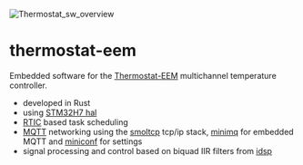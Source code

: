 ![Thermostat_sw_overview](https://user-images.githubusercontent.com/17088194/168048849-8f743013-f658-47b5-8d7b-937676d35fd8.png)

# thermostat-eem
Embedded software for the [Thermostat-EEM](https://github.com/sinara-hw/Thermostat_EEM) multichannel temperature controller.

- developed in Rust
- using [STM32H7 hal](https://github.com/stm32-rs/stm32h7xx-hal) 
- [RTIC](https://github.com/rtic-rs/cortex-m-rtic) based task scheduling
- [MQTT](https://mqtt.org/) networking using the [smoltcp](https://github.com/smoltcp-rs/smoltcp) tcp/ip stack, [minimq](https://github.com/quartiq/minimq) for embedded MQTT and [miniconf](https://github.com/quartiq/miniconf) for settings
- signal processing and control based on biquad IIR filters from [idsp](https://github.com/quartiq/idsp)
